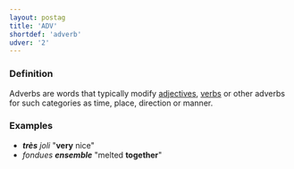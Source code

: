 ```yaml
---
layout: postag
title: 'ADV'
shortdef: 'adverb'
udver: '2'
---
```


### Definition

Adverbs are words that typically modify [adjectives](ADJ), [verbs](VERB) or other adverbs for such categories as time, place, direction or manner.

### Examples
- _<b>très</b> joli_ "<b>very</b> nice"
- _fondues <b>ensemble</b>_ "melted <b>together</b>"
<!-- Interlanguage links updated Út zář 29 20:42:53 CEST 2020 -->
